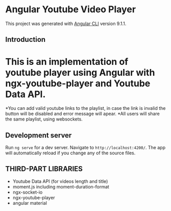 # Angular Youtube Video Player

This project was generated with [Angular CLI](https://github.com/angular/angular-cli) version 9.1.1.
## Introduction
# This is an implementation of youtube player using Angular with ngx-youtube-player and Youtube Data API.
*You can add valid youtube links to the playlist, in case the link is invalid the button will be disabled and error message will apear.
*All users will share the same playlist, using websockets.

## Development server

Run `ng serve` for a dev server. Navigate to `http://localhost:4200/`. The app will automatically reload if you change any of the source files.

## THIRD-PART LIBRARIES
* Youtube Data API (for videos length and title)
* moment.js  including moment-duration-format
* ngx-socket-io
* ngx-youtube-player
* angular material
